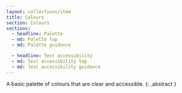 ```yaml
---
layout: collections/item
title: Colours
section: Colours
sections:
  - headline: Palette
  - md: Palette top
  - md: Palette guidance

  - headline: Text accessibility
  - md: Text accessibility top
  - md: Text accessibility guidance
---
```


A basic palette of colours that are clear and accessible.
{: .abstract }
